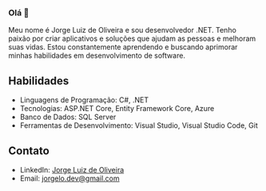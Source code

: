 ### Olá 👋

Meu nome é Jorge Luiz de Oliveira e sou desenvolvedor .NET. Tenho paixão por criar aplicativos e soluções que ajudam as pessoas e melhoram suas vidas. Estou constantemente aprendendo e buscando aprimorar minhas habilidades em desenvolvimento de software.

## Habilidades
- Linguagens de Programação: C#, .NET
- Tecnologias: ASP.NET Core, Entity Framework Core, Azure
- Banco de Dados: SQL Server
- Ferramentas de Desenvolvimento: Visual Studio, Visual Studio Code, Git

## Contato
- LinkedIn: [Jorge Luiz de Oliveira](https://www.linkedin.com/in/jorge-luiz-de-oliveira-5b7a2827/)
- Email: jorgelo.dev@gmail.com
